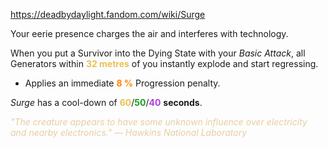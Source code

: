 https://deadbydaylight.fandom.com/wiki/Surge

<p>Your eerie presence charges the air and interferes with technology.
<p>When you put a Survivor into the Dying State  with your <i>Basic Attack</i>, all Generators  within <b><span class="clr clr2" style="color: #e8c252 ;">32 metres</span></b> of you instantly explode and start regressing.
</p>
<ul><li>Applies an immediate <b><span class="clr clr6" style="color: #ff8800 ;">8 %</span></b> Progression penalty.</li></ul>
<p><i>Surge</i> has a cool-down of <span class="clr" style="color: #e8c252;"><b>60</b></span>/<span class="clr" style="color: #199b1e;"><b>50</b></span>/<span class="clr" style="color: #ac3ee3;"><b>40</b></span> <b>seconds</b>.
</p><p><i><span class="clr clr9" style="color: #e7cda2 ;">"The creature appears to have some unknown influence over electricity and nearby electronics." — Hawkins National Laboratory</span></i>
</p>
</p>